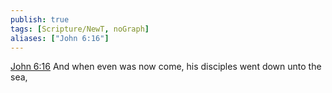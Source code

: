 ```yaml
---
publish: true
tags: [Scripture/NewT, noGraph]
aliases: ["John 6:16"]
---
```

[John 6:16](https://churchofjesuschrist.org/study/scriptures/nt/john/6?lang=eng&id=p16#p16) And when even was now come, his disciples went down unto the sea,
